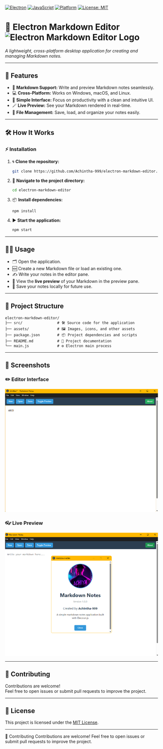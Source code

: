 [![Electron](https://img.shields.io/badge/Built%20With-Electron-47848F?logo=electron&logoColor=white)](https://www.electronjs.org/)
[![JavaScript](https://img.shields.io/badge/JavaScript-F7DF1E?logo=javascript&logoColor=black)](https://developer.mozilla.org/en-US/docs/Web/JavaScript)
[![Platform](https://img.shields.io/badge/Cross--Platform-Windows%20%7C%20macOS%20%7C%20Linux-4ea94b?logo=windows&logoColor=white)](#)
[![License: MIT](https://img.shields.io/badge/License-MIT-yellow.svg)](LICENSE)

# 📝 Electron Markdown Editor ![Electron Markdown Editor Logo](https://skillicons.dev/icons?i=electron)

*A lightweight, cross-platform desktop application for creating and managing Markdown notes.*

---

## 🚀 Features

- 📝 **Markdown Support:** Write and preview Markdown notes seamlessly.
- 💻 **Cross-Platform:** Works on Windows, macOS, and Linux.
- 🧘 **Simple Interface:** Focus on productivity with a clean and intuitive UI.
- 🪄 **Live Preview:** See your Markdown rendered in real-time.
- 📁 **File Management:** Save, load, and organize your notes easily.

---

## 🛠️ How It Works

### ⚡ Installation

1. 🌀 **Clone the repository:**
   ```bash
   git clone https://github.com/Achintha-999/electron-markdown-editor.git
   ```

2. 📁 **Navigate to the project directory:**
   ```bash
   cd electron-markdown-editor
   ```   

3. 📦 **Install dependencies:**
   ```bash
   npm install
   ```

4. ▶️ **Start the application:**
   ```bash
   npm start
   ```

---

## 🧑‍💻 Usage

- 🗂️ Open the application.
- 🆕 Create a new Markdown file or load an existing one.
- ✍️ Write your notes in the editor pane.
- 👀 View the **live preview** of your Markdown in the preview pane.
- 💾 Save your notes locally for future use.

---

## 📂 Project Structure

```text
electron-markdown-editor/
├── src/                # 🛠️ Source code for the application
├── assets/             # 🖼️ Images, icons, and other assets
├── package.json        # 📦 Project dependencies and scripts
├── README.md           # 📄 Project documentation
└── main.js             # ⚙️ Electron main process
```

---

## 📸 Screenshots

### ✏️ Editor Interface
![Editor Screenshot](assets/image2.png)

### 👓 Live Preview
![Preview Screenshot](assets/image1.png)

---

## 🤝 Contributing

Contributions are welcome!  
Feel free to open issues or submit pull requests to improve the project.

---

## 📄 License

This project is licensed under the [MIT License](LICENSE).

---

🤝 Contributing
Contributions are welcome!
Feel free to open issues or submit pull requests to improve the project.

